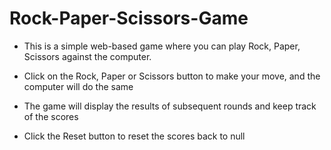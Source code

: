 # Rock-Paper-Scissors-Game
- This is a simple web-based game where you can play Rock, Paper, Scissors against the computer.

- Click on the Rock, Paper or Scissors button to make your move, and the computer will do the same
- The game will display the results of subsequent rounds and keep track of the scores
- Click the Reset button to reset the scores back to null
